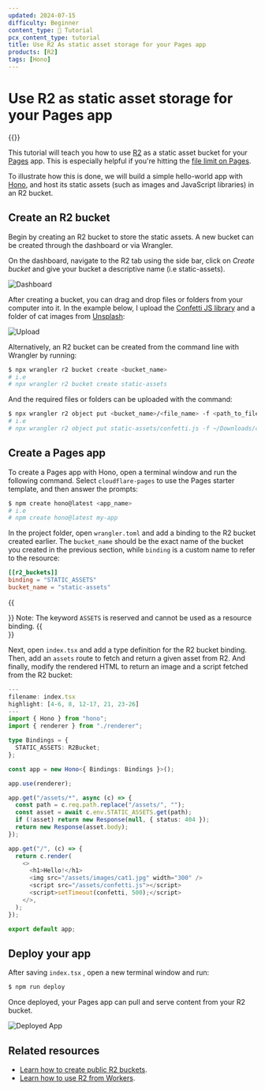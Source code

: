 ```yaml
---
updated: 2024-07-15
difficulty: Beginner
content_type: 📝 Tutorial
pcx_content_type: tutorial
title: Use R2 As static asset storage for your Pages app
products: [R2]
tags: [Hono]
---
```


# Use R2 as static asset storage for your Pages app

{{<tutorial-date-info>}}

This tutorial will teach you how to use [R2](/r2/) as a static asset bucket for your [Pages](/pages/) app. This is especially helpful if you're hitting the [file limit on Pages](/pages/platform/limits/#files).

To illustrate how this is done, we will build a simple hello-world app with [Hono](https://hono.dev/), and host its static assets (such as images and JavaScript libraries) in an R2 bucket.

## Create an R2 bucket

Begin by creating an R2 bucket to store the static assets. A new bucket can be created through the dashboard or via Wrangler.

On the dashboard, navigate to the R2 tab using the side bar, click on _Create bucket_ and give your bucket a descriptive name (i.e static-assets).

![Dashboard](/images/workers/tutorials/pages-r2/dash.png)

After creating a bucket, you can drag and drop files or folders from your computer into it. In the example below, I upload the [Confetti JS library](https://www.kirilv.com/canvas-confetti/) and a folder of cat images from [Unsplash](https://unsplash.com/):

![Upload](/images/workers/tutorials/pages-r2/upload.gif)

Alternatively, an R2 bucket can be created from the command line with Wrangler by running:

```sh
$ npx wrangler r2 bucket create <bucket_name>
# i.e
# npx wrangler r2 bucket create static-assets
```

And the required files or folders can be uploaded with the command:

```sh
$ npx wrangler r2 object put <bucket_name>/<file_name> -f <path_to_file>
# i.e
# npx wrangler r2 object put static-assets/confetti.js -f ~/Downloads/confetti.js
```

## Create a Pages app

To create a Pages app with Hono, open a terminal window and run the following command. Select `cloudflare-pages` to use the Pages starter template, and then answer the prompts:

```sh
$ npm create hono@latest <app_name>
# i.e
# npm create hono@latest my-app
```

In the project folder, open `wrangler.toml` and add a binding to the R2 bucket created earlier. The `bucket_name` should be the exact name of the bucket you created in the previous section, while `binding` is a custom name to refer to the resource:

```toml
[[r2_buckets]]
binding = "STATIC_ASSETS"
bucket_name = "static-assets"
```

{{<Aside type="note">}}
Note: The keyword `ASSETS` is reserved and cannot be used as a resource binding.
{{</Aside>}}

Next, open `index.tsx` and add a type definition for the R2 bucket binding. Then, add an `assets` route to fetch and return a given asset from R2. And finally, modify the rendered HTML to return an image and a script fetched from the R2 bucket:

```ts
---
filename: index.tsx
highlight: [4-6, 8, 12-17, 21, 23-26]
---
import { Hono } from "hono";
import { renderer } from "./renderer";

type Bindings = {
  STATIC_ASSETS: R2Bucket;
};

const app = new Hono<{ Bindings: Bindings }>();

app.use(renderer);

app.get("/assets/*", async (c) => {
  const path = c.req.path.replace("/assets/", "");
  const asset = await c.env.STATIC_ASSETS.get(path);
  if (!asset) return new Response(null, { status: 404 });
  return new Response(asset.body);
});

app.get("/", (c) => {
  return c.render(
    <>
      <h1>Hello!</h1>
      <img src="/assets/images/cat1.jpg" width="300" />
      <script src="/assets/confetti.js"></script>
      <script>setTimeout(confetti, 500);</script>
    </>,
  );
});

export default app;
```

## Deploy your app

After saving `index.tsx` , open a new terminal window and run:

```sh
$ npm run deploy
```

Once deployed, your Pages app can pull and serve content from your R2 bucket.

![Deployed App](/images/workers/tutorials/pages-r2/deployed.gif)

## Related resources

- [Learn how to create public R2 buckets](/r2/buckets/public-buckets/).
- [Learn how to use R2 from Workers](/r2/api/workers/workers-api-usage/).
